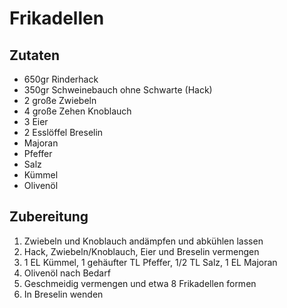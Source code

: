 # Frikadellen

## Zutaten

* 650gr Rinderhack
* 350gr Schweinebauch ohne Schwarte (Hack)
* 2 große Zwiebeln
* 4 große Zehen Knoblauch
* 3 Eier
* 2 Esslöffel Breselin
* Majoran
* Pfeffer
* Salz
* Kümmel
* Olivenöl

## Zubereitung

1. Zwiebeln und Knoblauch andämpfen und abkühlen lassen
1. Hack, Zwiebeln/Knoblauch, Eier und Breselin vermengen
1. 1 EL Kümmel, 1 gehäufter TL Pfeffer, 1/2 TL Salz, 1 EL Majoran
1. Olivenöl nach Bedarf
1. Geschmeidig vermengen und etwa 8 Frikadellen formen
1. In Breselin wenden
